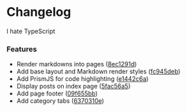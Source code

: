 # Changelog

I hate TypeScript

### Features

- Render markdowns into pages ([8ec1291d](https://github.com/yxxjimin/yxxjimin.github.io/commit/8ec1291d0d55cf55b0f8917fd34880c248408210))
- Add base layout and Markdown render styles ([fc945deb](https://github.com/yxxjimin/yxxjimin.github.io/commit/fc945debe523ec6ffb17d43baaca85b389edaf11))
- Add PrismJS for code highlighting ([e1442c6a](https://github.com/yxxjimin/yxxjimin.github.io/commit/e1442c6a6e496c2a8906ee8381063b43d1e34ccc))
- Display posts on index page ([5fac56a5](https://github.com/yxxjimin/yxxjimin.github.io/commit/5fac56a53de7db21ed962966ec771f3b07ec2ea6))
- Add page footer ([09f655bb](https://github.com/yxxjimin/yxxjimin.github.io/commit/09f655bb70a6f72de4e2260fa750e9e9ecc3a60f))
- Add category tabs ([6370310e](https://github.com/yxxjimin/yxxjimin.github.io/commit/6370310e8e5f6d2999a85f3dd2fecdf46b9f1398))
